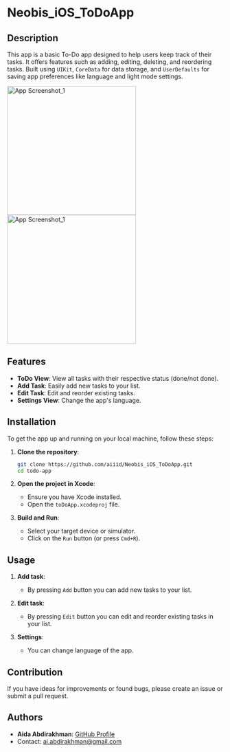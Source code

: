 # Neobis_iOS_ToDoApp

## Description
This app is a basic To-Do app designed to help users keep track of their tasks. 
It offers features such as adding, editing, deleting, and reordering tasks. 
Built using `UIKit`, `CoreData` for data storage, and `UserDefaults` for saving app preferences like language and light mode settings.

<img src="(https://github.com/aiiid/Neobis_iOS_ToDoApp/assets/123296393/d0a9e5f1-af5c-4738-89d0-95c0cdf3e9e7)" alt="App Screenshot_1" width="300">
<img src="(https://github.com/aiiid/Neobis_iOS_ToDoApp/assets/123296393/f2eee94a-3b4c-4d14-aada-2c3672f93b85)" alt="App Screenshot_1" width="300">

## Features
- **ToDo View**: View all tasks with their respective status (done/not done).
- **Add Task**: Easily add new tasks to your list.
- **Edit Task**: Edit and reorder existing tasks.
- **Settings View**: Change the app's language.

 ## Installation
To get the app up and running on your local machine, follow these steps:

1. **Clone the repository**:
   ```bash
   git clone https://github.com/aiiid/Neobis_iOS_ToDoApp.git
   cd todo-app
   ```

2. **Open the project in Xcode**:
   - Ensure you have Xcode installed.
   - Open the `toDoApp.xcodeproj` file.

3. **Build and Run**:
   - Select your target device or simulator.
   - Click on the `Run` button (or press `Cmd+R`).
  
## Usage
1. **Add task**:
   - By pressing `Add` button you can add new tasks to your list.
     
2. **Edit task**:
   - By pressing `Edit` button you can edit and reorder existing tasks in your list.
     
3. **Settings**:
   - You can change language of the app.

## Contribution
If you have ideas for improvements or found bugs, please create an issue or submit a pull request.

## Authors
- **Aida Abdirakhman**: [GitHub Profile](https://github.com/aiiid)
- Contact: ai.abdirakhman@gmail.com
 
    

